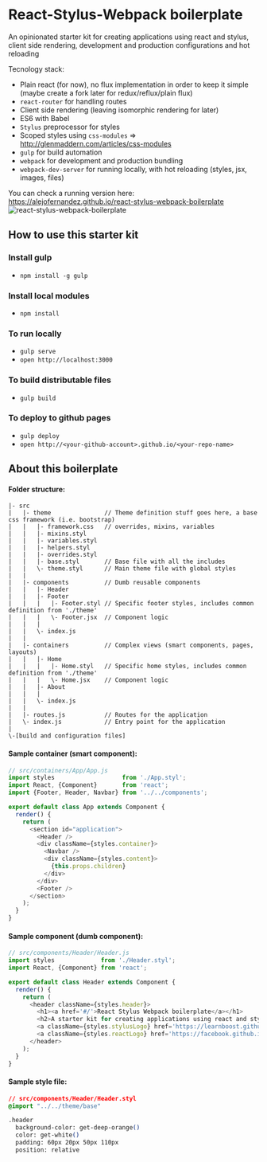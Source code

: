 # React-Stylus-Webpack boilerplate
An opinionated starter kit for creating applications using react and stylus, client side rendering, development and production configurations and hot reloading

Tecnology stack:
* Plain react (for now), no flux implementation in order to keep it simple (maybe create a fork later for redux/reflux/plain flux)
* `react-router` for handling routes
* Client side rendering (leaving isomorphic rendering for later)
* ES6 with Babel
* `Stylus` preprocessor for styles
* Scoped styles using `css-modules` => http://glenmaddern.com/articles/css-modules
* `gulp` for build automation
* `webpack` for development and production bundling
* `webpack-dev-server` for running locally, with hot reloading (styles, jsx, images, files)

You can check a running version here: https://alejofernandez.github.io/react-stylus-webpack-boilerplate
![react-stylus-webpack-boilerplate](https://cloud.githubusercontent.com/assets/1288192/11636862/0db1255e-9cfd-11e5-90f5-a02b229613aa.png)

## How to use this starter kit
### Install gulp
* `npm install -g gulp`

### Install local modules
* `npm install`

### To run locally
* `gulp serve`
* `open http://localhost:3000`

### To build distributable files
* `gulp build`

### To deploy to github pages
* `gulp deploy`
* `open http://<your-github-account>.github.io/<your-repo-name>`

## About this boilerplate
#### Folder structure:
```
|- src
|   |- theme               // Theme definition stuff goes here, a base css framework (i.e. bootstrap)
|   |   |- framework.css   // overrides, mixins, variables
|   |   |- mixins.styl
|   |   |- variables.styl
|   |   |- helpers.styl
|   |   |- overrides.styl
|   |   |- base.styl       // Base file with all the includes
|   |   \- theme.styl      // Main theme file with global styles
|   |
|   |- components          // Dumb reusable components
|   |   |- Header
|   |   |- Footer
|   |   |   |- Footer.styl // Specific footer styles, includes common definition from './theme'
|   |   |   \- Footer.jsx  // Component logic
|   |   |
|   |   \- index.js
|   |
|   |- containers          // Complex views (smart components, pages, layouts)
|   |   |- Home
|   |   |   |- Home.styl   // Specific home styles, includes common definition from './theme'
|   |   |   \- Home.jsx    // Component logic
|   |   |- About
|   |   |
|   |   \- index.js
|   |
|   |- routes.js           // Routes for the application
|   \- index.js            // Entry point for the application
|
\-[build and configuration files]
```

#### Sample container (smart component):
```javascript
// src/containers/App/App.js
import styles                   from './App.styl';
import React, {Component}       from 'react';
import {Footer, Header, Navbar} from '../../components';

export default class App extends Component {
  render() {
    return (
      <section id="application">
        <Header />
        <div className={styles.container}>
          <Navbar />
          <div className={styles.content}>
            {this.props.children}
          </div>
        </div>
        <Footer />
      </section>
    );
  }
}
```

#### Sample component (dumb component):
```javascript
// src/components/Header/Header.js
import styles             from './Header.styl';
import React, {Component} from 'react';

export default class Header extends Component {
  render() {
    return (
      <header className={styles.header}>
        <h1><a href='#/'>React Stylus Webpack boilerplate</a></h1>
        <h2>A starter kit for creating applications using react and stylus</h2>
        <a className={styles.stylusLogo} href='https://learnboost.github.io/stylus/'></a>
        <a className={styles.reactLogo} href='https://facebook.github.io/react/'></a>
      </header>
    );
  }
}
```

#### Sample style file:
```css
// src/components/Header/Header.styl
@import "../../theme/base"

.header
  background-color: get-deep-orange()
  color: get-white()
  padding: 60px 20px 50px 110px
  position: relative
```
